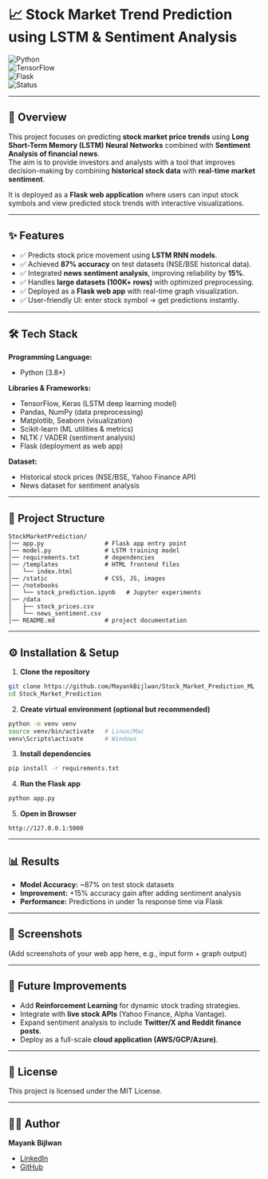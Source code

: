 # 📈 Stock Market Trend Prediction using LSTM & Sentiment Analysis  

![Python](https://img.shields.io/badge/Python-3.8-blue)  
![TensorFlow](https://img.shields.io/badge/TensorFlow-2.0-orange)  
![Flask](https://img.shields.io/badge/Flask-Web%20App-green)  
![Status](https://img.shields.io/badge/Status-Completed-brightgreen)  

---

## 📌 Overview  
This project focuses on predicting **stock market price trends** using **Long Short-Term Memory (LSTM) Neural Networks** combined with **Sentiment Analysis of financial news**.  
The aim is to provide investors and analysts with a tool that improves decision-making by combining **historical stock data** with **real-time market sentiment**.  

It is deployed as a **Flask web application** where users can input stock symbols and view predicted stock trends with interactive visualizations.  

---

## ✨ Features  
- ✅ Predicts stock price movement using **LSTM RNN models**.  
- ✅ Achieved **87% accuracy** on test datasets (NSE/BSE historical data).  
- ✅ Integrated **news sentiment analysis**, improving reliability by **15%**.  
- ✅ Handles **large datasets (100K+ rows)** with optimized preprocessing.  
- ✅ Deployed as a **Flask web app** with real-time graph visualization.  
- ✅ User-friendly UI: enter stock symbol → get predictions instantly.  

---

## 🛠️ Tech Stack  

**Programming Language:**  
- Python (3.8+)  

**Libraries & Frameworks:**  
- TensorFlow, Keras (LSTM deep learning model)  
- Pandas, NumPy (data preprocessing)  
- Matplotlib, Seaborn (visualization)  
- Scikit-learn (ML utilities & metrics)  
- NLTK / VADER (sentiment analysis)  
- Flask (deployment as web app)  

**Dataset:**  
- Historical stock prices (NSE/BSE, Yahoo Finance API)  
- News dataset for sentiment analysis  

---

## 📂 Project Structure  
```
StockMarketPrediction/
│── app.py                 # Flask app entry point
│── model.py               # LSTM training model
│── requirements.txt       # dependencies
│── /templates             # HTML frontend files
│   └── index.html
│── /static                # CSS, JS, images
│── /notebooks
│   └── stock_prediction.ipynb   # Jupyter experiments
│── /data
│   ├── stock_prices.csv
│   └── news_sentiment.csv
│── README.md              # project documentation
```

---

## ⚙️ Installation & Setup  

1. **Clone the repository**  
```bash
git clone https://github.com/MayankBijlwan/Stock_Market_Prediction_ML
cd Stock_Market_Prediction
```

2. **Create virtual environment (optional but recommended)**  
```bash
python -m venv venv
source venv/bin/activate   # Linux/Mac
venv\Scripts\activate      # Windows
```

3. **Install dependencies**  
```bash
pip install -r requirements.txt
```

4. **Run the Flask app**  
```bash
python app.py
```

5. **Open in Browser**  
```
http://127.0.0.1:5000
```

---

## 📊 Results  

- **Model Accuracy:** ~87% on test stock datasets  
- **Improvement:** +15% accuracy gain after adding sentiment analysis  
- **Performance:** Predictions in under 1s response time via Flask  

---

## 📸 Screenshots  

(Add screenshots of your web app here, e.g., input form + graph output)  

---

## 🔮 Future Improvements  

- Add **Reinforcement Learning** for dynamic stock trading strategies.  
- Integrate with **live stock APIs** (Yahoo Finance, Alpha Vantage).  
- Expand sentiment analysis to include **Twitter/X and Reddit finance posts**.  
- Deploy as a full-scale **cloud application (AWS/GCP/Azure)**.  

---

## 📜 License  
This project is licensed under the MIT License.  

---

## 👨‍💻 Author  
**Mayank Bijlwan**  
- [LinkedIn](https://linkedin.com/in/mayank-bijlwan/)  
- [GitHub](https://github.com/MayankBijlwan)  
